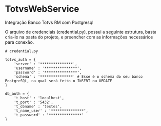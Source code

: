 # TotvsWebService
Integração Banco Totvs RM com Postgresql

O arquivo de credenciais (credential.py), possui a seguinte estrutura, basta cria-lo na pasta do projeto, e preencher com as informações necessários para conexão.

```
# credential.py

totvs_auth = {
    'server' : '***************',
    'username' : '***************',
    'password' : '***************',
    'schema' : '***************' # Esse é o schema do seu banco PostgreSQL, na qual será feito o INSERT ou UPDATE
}

db_auth = {
    't_host' : 'localhost',
    't_port' : '5432',
    't_dbname' : 'testes',
    't_name_user' : '***************',
    't_password' : '***************'
}
```
